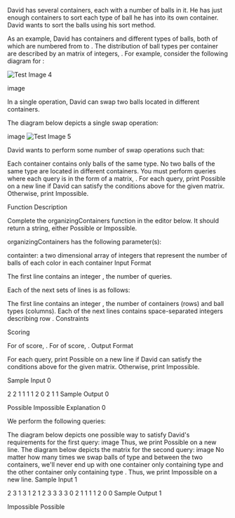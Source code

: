 David has several containers, each with a number of balls in it. He has just enough containers to sort each type of ball he has into its own container. David wants to sort the balls using his sort method.

As an example, David has  containers and  different types of balls, both of which are numbered from  to . The distribution of ball types per container are described by an  matrix of integers, . For example, consider the following diagram for :

![Test Image 4](https://s3.amazonaws.com/hr-challenge-images/0/1485811368-9e78c98652-swapping-balls.png)

image

In a single operation, David can swap two balls located in different containers.

The diagram below depicts a single swap operation:

image
![Test Image 5](https://s3.amazonaws.com/hr-challenge-images/0/1485811849-e97b84e218-swapping-balls-ps-1.png)

David wants to perform some number of swap operations such that:

Each container contains only balls of the same type.
No two balls of the same type are located in different containers.
You must perform  queries where each query is in the form of a matrix, . For each query, print Possible on a new line if David can satisfy the conditions above for the given matrix. Otherwise, print Impossible.

Function Description

Complete the organizingContainers function in the editor below. It should return a string, either Possible or Impossible.

organizingContainers has the following parameter(s):

containter: a two dimensional array of integers that represent the number of balls of each color in each container
Input Format

The first line contains an integer , the number of queries.

Each of the next  sets of lines is as follows:

The first line contains an integer , the number of containers (rows) and ball types (columns).
Each of the next  lines contains  space-separated integers describing row .
Constraints

Scoring

For  of score, .
For  of score, .
Output Format

For each query, print Possible on a new line if David can satisfy the conditions above for the given matrix. Otherwise, print Impossible.

Sample Input 0

2
2
1 1
1 1
2
0 2
1 1
Sample Output 0

Possible
Impossible
Explanation 0

We perform the following  queries:

The diagram below depicts one possible way to satisfy David's requirements for the first query: image 
Thus, we print Possible on a new line.
The diagram below depicts the matrix for the second query: image 
No matter how many times we swap balls of type  and  between the two containers, we'll never end up with one container only containing type  and the other container only containing type . Thus, we print Impossible on a new line.
Sample Input 1

2
3
1 3 1
2 1 2
3 3 3
3
0 2 1
1 1 1
2 0 0
Sample Output 1

Impossible
Possible